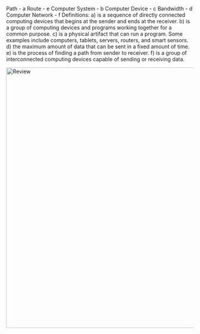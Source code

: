 Path - a
Route - e
Computer System - b
Computer Device - c
Bandwidth - d
Computer Network - f
Definitions:
a) is a sequence of directly connected computing devices that begins at the sender and ends at the receiver.
b) is a group of computing devices and programs working together for a common purpose.
c) is a physical artifact that can run a program. Some examples include computers, tablets, servers, routers, and smart sensors.
d) the maximum amount of data that can be sent in a fixed amount of time.
e) is the process of finding a path from sender to receiver.
f) is a group of interconnected computing devices capable of sending or receiving data.

<img src="{{site.baseurl}}/images/hii.png" alt="Review"
    width="1000"
    height="700" />  